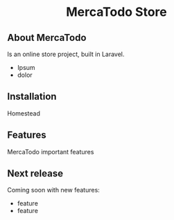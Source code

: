 <h1 align="center"><strong>MercaTodo Store</strong></h1>

## About MercaTodo

Is an online store project, built in Laravel.
- Ipsum
- dolor

## Installation

Homestead

## Features

MercaTodo important features

## Next release

Coming soon with new features:
- feature
- feature
